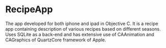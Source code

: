 # RecipeApp
The app developed for both iphone and ipad in Objective C. 
It is a recipe app containing description of various recipes based on different seasons.
Uses SQLite as a back-end and has extensive use of CAAnimation and CAGraphics of QuartzCore framework of Apple.
